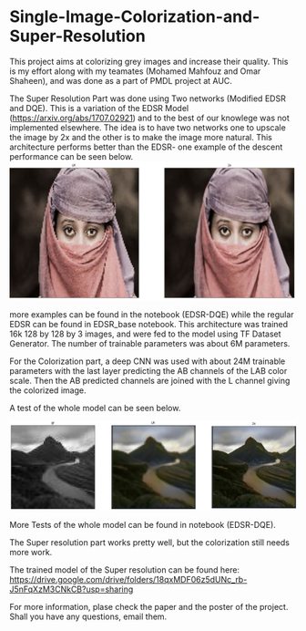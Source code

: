 # Single-Image-Colorization-and-Super-Resolution

This project aims at colorizing grey images and increase their quality. This is my effort along with my teamates (Mohamed Mahfouz and Omar Shaheen), and was done as a part of PMDL project at AUC.

The Super Resolution Part was done using Two networks (Modified EDSR and DQE). This is a variation of the EDSR Model (https://arxiv.org/abs/1707.02921) and to the best of our knowlege was not implemented elsewhere. 
The idea is to have two networks one to upscale the image by 2x and the other is to make the image more natural. This architecture performs better than the EDSR- one example of the descent performance can be seen below. 
<img src="/imgs/2.JPG">

more examples can be found in the notebook (EDSR-DQE) while the regular EDSR can be found in EDSR_base notebook. This architecture was trained 16k 128 by 128 by 3 images, and were
fed to the model using TF Dataset Generator. The number of trainable parameters was about 6M parameters.

For the Colorization part, a deep CNN was used with about 24M trainable parameters with the last layer predicting the AB channels of the LAB color scale. Then the AB predicted channels
are joined with the L channel giving the colorized image. 

A test of the whole model can be seen below.

<img src="/imgs/1.JPG">

More Tests of the whole model can be found in notebook (EDSR-DQE). 

The Super resolution part works pretty well, but the colorization still needs more work. 

The trained model of the Super resolution can be found here: https://drive.google.com/drive/folders/18qxMDF06z5dUNc_rb-J5nFqXzM3CNkCB?usp=sharing

For more information, plase check the paper and the poster of the project. Shall you have any questions, email them.
